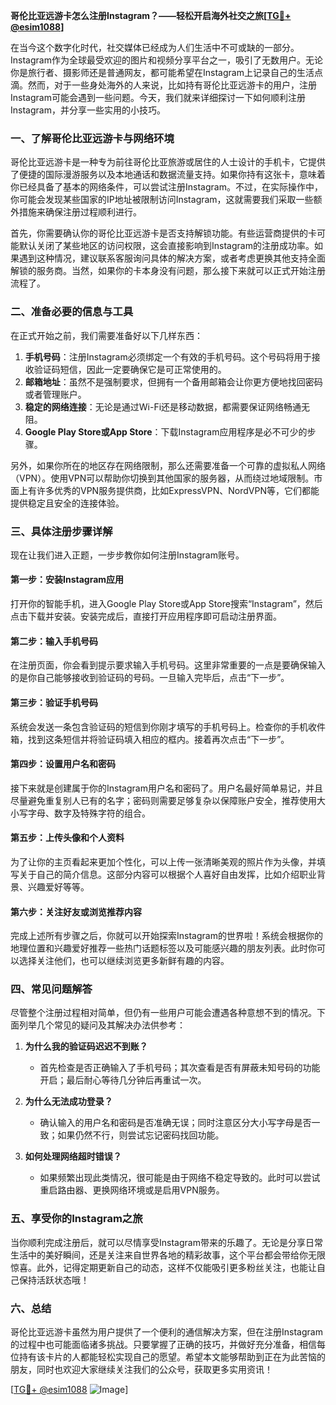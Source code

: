**哥伦比亚远游卡怎么注册Instagram？——轻松开启海外社交之旅[[TG💪+ @esim1088](https://t.me/s/esim1088)]**

在当今这个数字化时代，社交媒体已经成为人们生活中不可或缺的一部分。Instagram作为全球最受欢迎的图片和视频分享平台之一，吸引了无数用户。无论你是旅行者、摄影师还是普通网友，都可能希望在Instagram上记录自己的生活点滴。然而，对于一些身处海外的人来说，比如持有哥伦比亚远游卡的用户，注册Instagram可能会遇到一些问题。今天，我们就来详细探讨一下如何顺利注册Instagram，并分享一些实用的小技巧。

### 一、了解哥伦比亚远游卡与网络环境

哥伦比亚远游卡是一种专为前往哥伦比亚旅游或居住的人士设计的手机卡，它提供了便捷的国际漫游服务以及本地通话和数据流量支持。如果你持有这张卡，意味着你已经具备了基本的网络条件，可以尝试注册Instagram。不过，在实际操作中，你可能会发现某些国家的IP地址被限制访问Instagram，这就需要我们采取一些额外措施来确保注册过程顺利进行。

首先，你需要确认你的哥伦比亚远游卡是否支持解锁功能。有些运营商提供的卡可能默认关闭了某些地区的访问权限，这会直接影响到Instagram的注册成功率。如果遇到这种情况，建议联系客服询问具体的解决方案，或者考虑更换其他支持全面解锁的服务商。当然，如果你的卡本身没有问题，那么接下来就可以正式开始注册流程了。

### 二、准备必要的信息与工具

在正式开始之前，我们需要准备好以下几样东西：

1. **手机号码**：注册Instagram必须绑定一个有效的手机号码。这个号码将用于接收验证码短信，因此一定要确保它是可正常使用的。
2. **邮箱地址**：虽然不是强制要求，但拥有一个备用邮箱会让你更方便地找回密码或者管理账户。
3. **稳定的网络连接**：无论是通过Wi-Fi还是移动数据，都需要保证网络畅通无阻。
4. **Google Play Store或App Store**：下载Instagram应用程序是必不可少的步骤。

另外，如果你所在的地区存在网络限制，那么还需要准备一个可靠的虚拟私人网络（VPN）。使用VPN可以帮助你切换到其他国家的服务器，从而绕过地域限制。市面上有许多优秀的VPN服务提供商，比如ExpressVPN、NordVPN等，它们都能提供稳定且安全的连接体验。

### 三、具体注册步骤详解

现在让我们进入正题，一步步教你如何注册Instagram账号。

#### 第一步：安装Instagram应用
打开你的智能手机，进入Google Play Store或App Store搜索“Instagram”，然后点击下载并安装。安装完成后，直接打开应用程序即可启动注册界面。

#### 第二步：输入手机号码
在注册页面，你会看到提示要求输入手机号码。这里非常重要的一点是要确保输入的是你自己能够接收到验证码的号码。一旦输入完毕后，点击“下一步”。

#### 第三步：验证手机号码
系统会发送一条包含验证码的短信到你刚才填写的手机号码上。检查你的手机收件箱，找到这条短信并将验证码填入相应的框内。接着再次点击“下一步”。

#### 第四步：设置用户名和密码
接下来就是创建属于你的Instagram用户名和密码了。用户名最好简单易记，并且尽量避免重复别人已有的名字；密码则需要足够复杂以保障账户安全，推荐使用大小写字母、数字及特殊字符的组合。

#### 第五步：上传头像和个人资料
为了让你的主页看起来更加个性化，可以上传一张清晰美观的照片作为头像，并填写关于自己的简介信息。这部分内容可以根据个人喜好自由发挥，比如介绍职业背景、兴趣爱好等等。

#### 第六步：关注好友或浏览推荐内容
完成上述所有步骤之后，你就可以开始探索Instagram的世界啦！系统会根据你的地理位置和兴趣爱好推荐一些热门话题标签以及可能感兴趣的朋友列表。此时你可以选择关注他们，也可以继续浏览更多新鲜有趣的内容。

### 四、常见问题解答

尽管整个注册过程相对简单，但仍有一些用户可能会遭遇各种意想不到的情况。下面列举几个常见的疑问及其解决办法供参考：

1. **为什么我的验证码迟迟不到账？**
   - 首先检查是否正确输入了手机号码；其次查看是否有屏蔽未知号码的功能开启；最后耐心等待几分钟后再重试一次。

2. **为什么无法成功登录？**
   - 确认输入的用户名和密码是否准确无误；同时注意区分大小写字母是否一致；如果仍然不行，则尝试忘记密码找回功能。

3. **如何处理网络超时错误？**
   - 如果频繁出现此类情况，很可能是由于网络不稳定导致的。此时可以尝试重启路由器、更换网络环境或是启用VPN服务。

### 五、享受你的Instagram之旅

当你顺利完成注册后，就可以尽情享受Instagram带来的乐趣了。无论是分享日常生活中的美好瞬间，还是关注来自世界各地的精彩故事，这个平台都会带给你无限惊喜。此外，记得定期更新自己的动态，这样不仅能吸引更多粉丝关注，也能让自己保持活跃状态哦！

### 六、总结

哥伦比亚远游卡虽然为用户提供了一个便利的通信解决方案，但在注册Instagram的过程中也可能面临诸多挑战。只要掌握了正确的技巧，并做好充分准备，相信每位持有该卡片的人都能轻松实现自己的愿望。希望本文能够帮助到正在为此苦恼的朋友，同时也欢迎大家继续关注我们的公众号，获取更多实用资讯！

[[TG💪+ @esim1088](https://t.me/s/esim1088) ![Image](https://i.postimg.cc/4NQfJmqS/Snipaste-2025-05-13-00-14-12.png)]